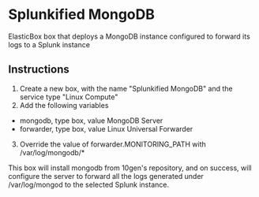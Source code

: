 Splunkified MongoDB
=====

ElasticBox box that deploys a MongoDB instance configured to forward its logs to a Splunk instance

Instructions
---
1. Create a new box, with the name "Splunkified MongoDB" and the service type "Linux Compute"
2. Add the following variables
  + mongodb, type box, value MongoDB Server
  + forwarder, type box, value Linux Universal Forwarder
3. Override the value of forwarder.MONITORING_PATH with /var/log/mongodb/*
  
This box will install mongodb from 10gen's repository, and on success, will configure the server to forward all the logs generated under /var/log/mongod to the selected Splunk instance. 
